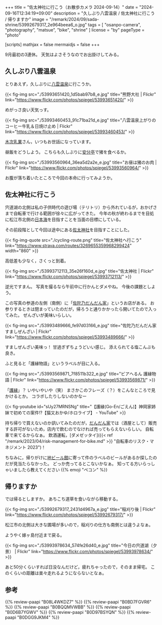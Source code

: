 +++
title = "佐太神社に行こう（お散歩カメラ 2024-09-14）"
date =  "2024-09-16T12:34:19+09:00"
description = "久しぶり八雲温泉 / 佐太神社に行こう / 帰りますか"
image = "/remark/2024/09/sada-shrine/53992679317_2e964beea6_o.jpg"
tags = [ "osanpo-camera", "photography", "matsue", "bike", "shrine" ]
license = "by"
pageType = "photo"

[scripts]
  mathjax = false
  mermaidjs = false
+++

9月最初の3連休。
天気はよさそうなのでお出掛けしてみる。

## 久しぶり八雲温泉

とりあえず，久しぶりに[八雲温泉][八雲温泉ゆうあい熊野館]に行こうか。

{{< fig-img src="./53993651420_1d5bab97b8_e.jpg" title="熊野大社 | Flickr" link="https://www.flickr.com/photos/spiegel/53993651420/" >}}

めがっさ良い天気っす。

{{< fig-img src="./53993460453_91c71ba21d_e.jpg" title="八雲温泉上がりのコーヒー牛乳＆日焼け止め | Flickr" link="https://www.flickr.com/photos/spiegel/53993460453/" >}}

[木次乳業]さん，いつもお世話になっています。

昼飯をどうしよう。
こちらも久しぶりに[安分亭]で猪を食べるか。

{{< fig-img src="./53993560964_36ea5d2a2e_e.jpg" title="お昼は猪のお肉 | Flickr" link="https://www.flickr.com/photos/spiegel/53993560964/" >}}

お腹が落ち着いたところで今回の本命に行ってみようか。

## 佐太神社に行こう

宍道湖の北側は私の子供時代の遊び場（テリトリ）から外れているが，おかげさまで自転車で行ける範囲が徐々に広がってきた。
今年の秋が終わるまでを目処に松江市北側の[日本海][古浦海水浴場]を目指すことを当面の目標にしている。

その前段階として今回は途中にある[佐太神社]を目指すことにした。

{{< fig-img-quote src="./cycling-route.png" title="佐太神社へ行こう" link="https://www.strava.com/routes/3269655359968299424" width="860" >}}

高低差も少なく，さくっと到着。

{{< fig-img src="./53993712113_35e26f160d_e.jpg" title="佐太神社 | Flickr" link="https://www.flickr.com/photos/spiegel/53993712113/" >}}

逆光ですまん。
写真を撮るなら午前中に行かんとダメやね。
今後の課題としよう。

この写真の参道の左側（南側）に「[佐陀乃だんだん家]」というお店がある。
お参りするときは閉まっていたのだが，帰ろうと通りかかったら開いてたので入ってみた。
ぜんざいが美味いらしい。

{{< fig-img src="./53993489666_fe97d03166_e.jpg" title="佐陀乃だんだん家 すましぜんざい | Flickr" link="https://www.flickr.com/photos/spiegel/53993489666/" >}}

すましぜんざい美味っ！ 甘過ぎずちょうどいい感じ。
添えられてる塩こんぶも良き。

ふと見ると「護縁物語」というラベルが目に入る。

{{< fig-img src="./53993569871_7f8511b322_e.jpg" title="ビアへるん 護縁物語 | Flickr" link="https://www.flickr.com/photos/spiegel/53993569871/" >}}

「[護縁](https://hoyeon.plaync.com/ja-jp/ "護縁-NCSOFT")」？ いやいやいや（笑） まさかこのフレーズ（？）をこんなところで見かけるとか。
コラボしたりしないのかなー

{{< fig-youtube id="sUy27MRNSNg" title="【護縁(Go-En/ごえん)】神岡家姉妹で初めての案件!?【猫又おかゆ/ホロライブ】 - YouTube" >}}

持ち帰りで買えないのか訊いてみたのだが，[だんだん家][佐陀乃だんだん家]では（酒屋として）販売する許可がないため，店内で飲むのでなければ売ってもらえないらしい。
自転車で来てるからなぁ。
飲酒運転，[ダメゼッタイ]({{< ref "/remark/2023/04/risk-management-for-bike.md" >}} "自転車のリスク・マネジメント 2023")！

ちなみに，帰りがけに[地ビール館][松江堀川地ビール館]に寄って件のラベルのビールがあるか探したのだが見当たらなかった。
どっか売ってるとこないかなぁ。
知ってる方いらっしゃいましたら教えてください {{% emoji "ペコン" %}}

## 帰りますか

では帰るとしますか。
あちこち道草を食いながら移動する。

{{< fig-img src="./53992679317_2431d4967a_e.jpg" title="稲刈り後 | Flickr" link="https://www.flickr.com/photos/spiegel/53992679317/" >}}

松江市の北側は大きな圃場が多いので，稲刈りの仕方も南側とは違うよなぁ。

ようやく嫁ヶ島付近まで戻る。

{{< fig-img src="./53993978634_574fe26d40_e.jpg" title="今日の宍道湖（夕景） | Flickr" link="https://www.flickr.com/photos/spiegel/53993978634/" >}}

あと50分くらいすれば日没なんだけど，疲れちゃったので，そのまま帰宅。
このくらいの距離は楽々走れるようにならないとなぁ。

[熊野大社]: http://www.kumanotaisha.or.jp/ "出雲國一之宮　熊野大社"
[八雲温泉ゆうあい熊野館]: https://www.kumanokan.jp/ "八雲温泉ゆうあい熊野館"
[木次乳業]: https://www.kisuki-milk.co.jp/ "木次乳業"
[安分亭]: http://yakumo-net.com/group/anbuntei/ "安分亭 – ようこそ八雲へ"
[古浦海水浴場]: https://maps.app.goo.gl/ndkMb4nG2zVz7WAu9
[佐太神社]: http://www.sadajinjya.jp/ "佐太神社公式ホームページ"
[佐陀乃だんだん家]: https://maps.app.goo.gl/UXBBVFhtemG85XjP8
[松江堀川地ビール館]: https://jibeer.ichibata.co.jp/ "松江堀川地ビール館"
[島根県立図書館]: https://www.library.pref.shimane.lg.jp/ "島根県立図書館"
[松江堀川地ビール館]: https://jibeer.ichibata.co.jp/ "松江堀川地ビール館"

## 参考

{{% review-paapi "B08L4WKDZ7" %}} <!-- PowerShot ZOOM -->
{{% review-paapi "B0BD7FGVR6" %}} <!-- GARMIN EDGE Explore 2 サイクルコンピュータ -->
{{% review-paapi "B0BQQMVWBB" %}} <!-- ボディバッグ スリングバッグ CHROME KADET MAX -->
{{% review-paapi "B0D6B7YGWV" %}} <!-- しかのこのこのここしたんたん シカ色デイズ -->
{{% review-paapi "B0D97BSYQN" %}} <!-- 戦国妖狐 千魔混沌編 赤泥 MindaRyn -->
{{% review-paapi "B0DGG9JKM4" %}} <!-- フィーリングラデーション Feelingradation ReGLOSSフィーリングラデーション -->
